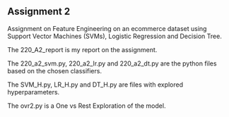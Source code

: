 ## Assignment 2 ##
Assignment on Feature Engineering on an ecommerce dataset using Support Vector Machines (SVMs), Logistic Regression and Decision Tree.

The 220_A2_report is my report on the assignment.

The 220_a2_svm.py, 220_a2_lr.py and 220_a2_dt.py are the python files based on the chosen classifiers.

The SVM_H.py, LR_H.py and DT_H.py are files with explored hyperparameters.

The ovr2.py is a One vs Rest Exploration of the model.
